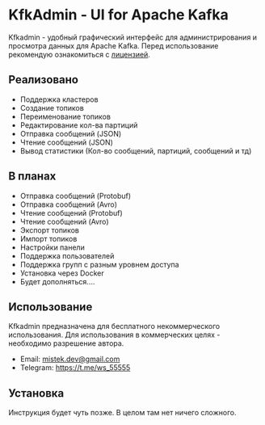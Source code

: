 ﻿# KfkAdmin - UI for Apache Kafka

Kfkadmin - удобный графический интерфейс для администрирования и просмотра данных для Apache Kafka. Перед использование рекомендую ознакомиться с [лицензией](LICENSE).

## Реализовано

 - Поддержка кластеров
 - Создание топиков
 - Переименование топиков
 - Редактирование кол-ва партиций
 - Отправка сообщений (JSON)
 - Чтение сообщений (JSON)
 - Вывод статистики (Кол-во сообщений, партиций, сообщений и тд)

## В планах

 - Отправка сообщений (Protobuf)
 - Отправка сообщений (Avro)
 - Чтение сообщений (Protobuf)
 - Чтение сообщений (Avro)
 - Экспорт топиков
 - Импорт топиков
 - Настройки панели
 - Поддержка пользователей
 - Поддержка групп с разным уровнем доступа
 - Установка через Docker
 - Будет дополняться....

## Использование

Kfkadmin предназначена для бесплатного некоммерческого использования. Для использования в коммерческих целях - необходимо разрешение автора. 

- Email: mistek.dev@gmail.com 
- Telegram: https://t.me/ws_55555

## Установка
Инструкция будет чуть позже. В целом там нет ничего сложного.
